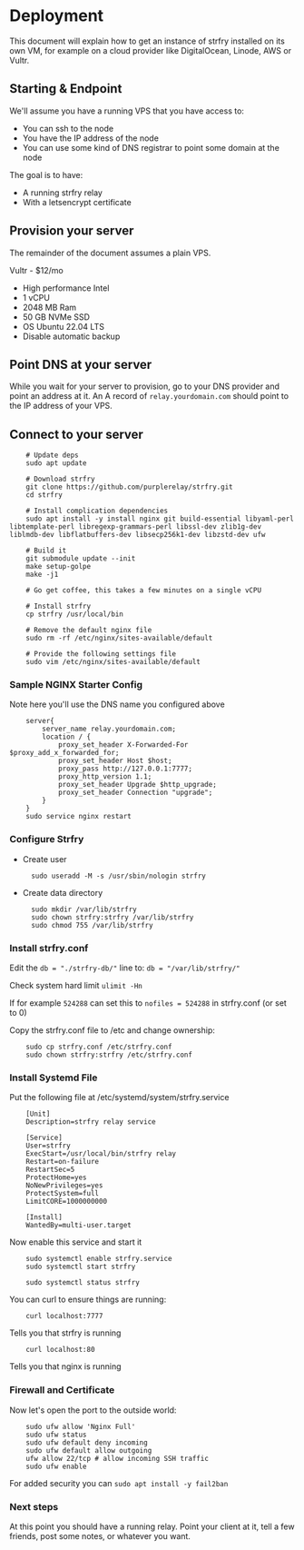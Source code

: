 # Deployment

This document will explain how to get an instance of strfry installed on its own VM, for example on a cloud provider like DigitalOcean, Linode, AWS or Vultr.

## Starting & Endpoint

We'll assume you have a running VPS that you have access to:

- You can ssh to the node
- You have the IP address of the node
- You can use some kind of DNS registrar to point some domain at the node

The goal is to have:

- A running strfry relay
- With a letsencrypt certificate

## Provision your server

The remainder of the document assumes a plain VPS.

Vultr - $12/mo
- High performance Intel
- 1 vCPU
- 2048 MB Ram
- 50 GB NVMe SSD
- OS Ubuntu 22.04 LTS
- Disable automatic backup

## Point DNS at your server

While you wait for your server to provision, go to your DNS provider and point an address at it.  An A record of `relay.yourdomain.com` should point to the IP address of your VPS.

## Connect to your server


        # Update deps
        sudo apt update

        # Download strfry
        git clone https://github.com/purplerelay/strfry.git
        cd strfry

        # Install complication dependencies
        sudo apt install -y install nginx git build-essential libyaml-perl libtemplate-perl libregexp-grammars-perl libssl-dev zlib1g-dev liblmdb-dev libflatbuffers-dev libsecp256k1-dev libzstd-dev ufw

        # Build it
        git submodule update --init
        make setup-golpe
        make -j1

        # Go get coffee, this takes a few minutes on a single vCPU

        # Install strfry
        cp strfry /usr/local/bin

        # Remove the default nginx file
        sudo rm -rf /etc/nginx/sites-available/default

        # Provide the following settings file
        sudo vim /etc/nginx/sites-available/default

### Sample NGINX Starter Config

Note here you'll use the DNS name you configured above

        server{
            server_name relay.yourdomain.com;
            location / {
                proxy_set_header X-Forwarded-For $proxy_add_x_forwarded_for;
                proxy_set_header Host $host;
                proxy_pass http://127.0.0.1:7777;
                proxy_http_version 1.1;
                proxy_set_header Upgrade $http_upgrade;
                proxy_set_header Connection "upgrade";
            }
        }
        sudo service nginx restart

### Configure Strfry

- Create user 

        sudo useradd -M -s /usr/sbin/nologin strfry

- Create data directory

        sudo mkdir /var/lib/strfry
        sudo chown strfry:strfry /var/lib/strfry
        sudo chmod 755 /var/lib/strfry 




### Install strfry.conf

Edit the `db = "./strfry-db/"` line to: `db = "/var/lib/strfry/"`

Check system hard limit `ulimit -Hn` 

If for example `524288` can set this to `nofiles = 524288` in strfry.conf (or set to 0)

Copy the strfry.conf file to /etc and change ownership:

        sudo cp strfry.conf /etc/strfry.conf
        sudo chown strfry:strfry /etc/strfry.conf

### Install Systemd File

Put the following file at /etc/systemd/system/strfry.service

        [Unit]
        Description=strfry relay service

        [Service]
        User=strfry
        ExecStart=/usr/local/bin/strfry relay
        Restart=on-failure
        RestartSec=5
        ProtectHome=yes
        NoNewPrivileges=yes
        ProtectSystem=full
        LimitCORE=1000000000

        [Install]
        WantedBy=multi-user.target
    
Now enable this service and start it

        sudo systemctl enable strfry.service
        sudo systemctl start strfry

        sudo systemctl status strfry

You can curl to ensure things are running:

        curl localhost:7777 

Tells you that strfry is running

        curl localhost:80

Tells you that nginx is running

### Firewall and Certificate

Now let's open the port to the outside world:


        sudo ufw allow 'Nginx Full'
        sudo ufw status
        sudo ufw default deny incoming  
        sudo ufw default allow outgoing
        ufw allow 22/tcp # allow incoming SSH traffic  
        sudo ufw enable

For added security you can `sudo apt install -y fail2ban`


### Next steps 

At this point you should have a running relay.  Point your client at it, tell a few friends, post some notes, or whatever you want.
